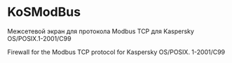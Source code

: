 # KoSModBus
Межсетевой экран для протокола Modbus TCP для Kaspersky OS/POSIX.1-2001/C99

Firewall for the Modbus TCP protocol for Kaspersky OS/POSIX. 1-2001/C99
